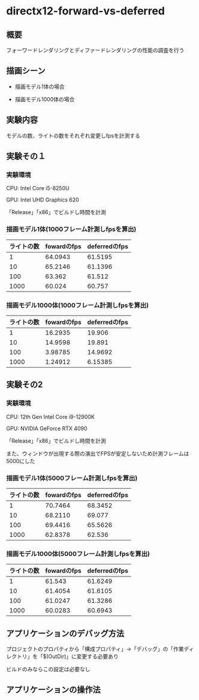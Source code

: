 # directx12-forward-vs-deferred

## 概要

フォーワードレンダリングとディファードレンダリングの性能の調査を行う

## 描画シーン

* 描画モデル1体の場合

* 描画モデル1000体の場合

## 実験内容

モデルの数、ライトの数をそれぞれ変更しfpsを計測する

## 実験その１

### 実験環境

CPU: Intel Core i5-8250U

GPU: Intel UHD Graphics 620

「Release」「x86」でビルドし時間を計測

### 描画モデル1体(1000フレーム計測しfpsを算出)

|  ライトの数 | fowardのfps |  deferredのfps  | 
| ---- | ---- | ---- |
| 1 | 64.0943 | 61.5195 | 
|  10  | 65.2146 | 61.1396 | 
|  100  | 63.362 | 61.512 | 
|  1000  | 60.024 | 60.757 | 

### 描画モデル1000体(1000フレーム計測しfpsを算出)

|  ライトの数 | fowardのfps |  deferredのfps  | 
| ---- | ---- | ---- |
| 1 | 16.2935 | 19.906 | 
|  10  | 14.9598 | 19.891 | 
|  100  | 3.98785 | 14.9692 | 
|  1000  | 1.24912 | 6.15385 | 

## 実験その2

### 実験環境

CPU: 12th Gen Intel Core i9-12900K

GPU: NVIDIA GeForce RTX 4090

「Release」「x86」でビルドし時間を計測

また、ウィンドウが出現する際の演出でFPSが安定しないため計測フレームは5000にした

### 描画モデル1体(5000フレーム計測しfpsを算出)

|  ライトの数 | fowardのfps |  deferredのfps  | 
| ---- | ---- | ---- |
| 1 | 70.7464 | 68.3452 | 
|  10  | 68.2110 | 69.077 | 
|  100  | 69.4416 | 65.5626 | 
|  1000  | 62.8378 | 62.536 | 

### 描画モデル1000体(5000フレーム計測しfpsを算出)

|  ライトの数 | fowardのfps |  deferredのfps  | 
| ---- | ---- | ---- |
| 1 | 61.543 | 61.6249 | 
|  10  | 61.4054 | 61.6105 | 
|  100  | 61.0247 | 61.3286 | 
|  1000  | 60.0283 | 60.6943 | 


## アプリケーションのデバッグ方法

プロジェクトのプロパティから「構成プロパティ」→「デバッグ」の「作業ディレクトリ」を「$(OutDir)」に変更する必要あり

ビルドのみならこの設定は必要なし

## アプリケーションの操作法

